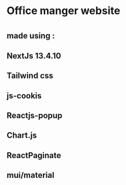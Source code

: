 # Office manger website
#

## made using :
##
## NextJs 13.4.10
## Tailwind css
##  js-cookis 
## Reactjs-popup
## Chart.js
## ReactPaginate
## mui/material 
